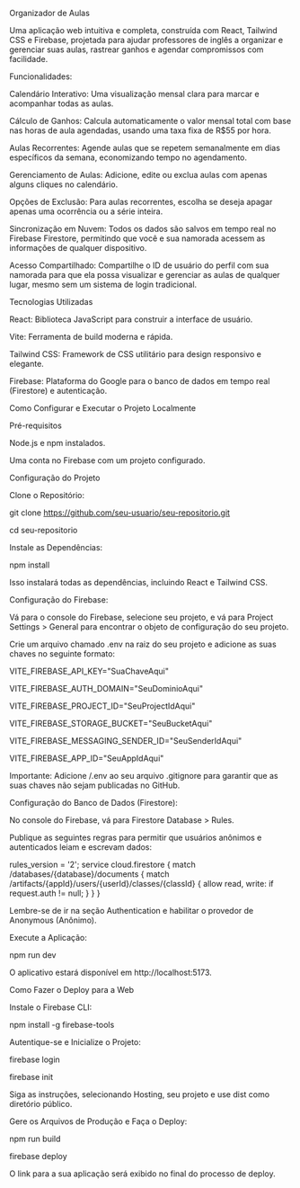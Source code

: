 Organizador de Aulas

Uma aplicação web intuitiva e completa, construída com React, Tailwind CSS e Firebase, projetada para ajudar professores de inglês a organizar e gerenciar suas aulas, rastrear ganhos e agendar compromissos com facilidade.

Funcionalidades:

Calendário Interativo: Uma visualização mensal clara para marcar e acompanhar todas as aulas.

Cálculo de Ganhos: Calcula automaticamente o valor mensal total com base nas horas de aula agendadas, usando uma taxa fixa de R$55 por hora.

Aulas Recorrentes: Agende aulas que se repetem semanalmente em dias específicos da semana, economizando tempo no agendamento.

Gerenciamento de Aulas: Adicione, edite ou exclua aulas com apenas alguns cliques no calendário.

Opções de Exclusão: Para aulas recorrentes, escolha se deseja apagar apenas uma ocorrência ou a série inteira.

Sincronização em Nuvem: Todos os dados são salvos em tempo real no Firebase Firestore, permitindo que você e sua namorada acessem as informações de qualquer dispositivo.

Acesso Compartilhado: Compartilhe o ID de usuário do perfil com sua namorada para que ela possa visualizar e gerenciar as aulas de qualquer lugar, mesmo sem um sistema de login tradicional.

Tecnologias Utilizadas

React: Biblioteca JavaScript para construir a interface de usuário.

Vite: Ferramenta de build moderna e rápida.

Tailwind CSS: Framework de CSS utilitário para design responsivo e elegante.

Firebase: Plataforma do Google para o banco de dados em tempo real (Firestore) e autenticação.

Como Configurar e Executar o Projeto Localmente

Pré-requisitos

Node.js e npm instalados.

Uma conta no Firebase com um projeto configurado.

Configuração do Projeto

Clone o Repositório:

git clone https://github.com/seu-usuario/seu-repositorio.git

cd seu-repositorio

Instale as Dependências:

npm install

Isso instalará todas as dependências, incluindo React e Tailwind CSS.

Configuração do Firebase:

Vá para o console do Firebase, selecione seu projeto, e vá para Project Settings > General para encontrar o objeto de configuração do seu projeto.

Crie um arquivo chamado .env na raiz do seu projeto e adicione as suas chaves no seguinte formato:

VITE_FIREBASE_API_KEY="SuaChaveAqui"

VITE_FIREBASE_AUTH_DOMAIN="SeuDominioAqui"

VITE_FIREBASE_PROJECT_ID="SeuProjectIdAqui"

VITE_FIREBASE_STORAGE_BUCKET="SeuBucketAqui"

VITE_FIREBASE_MESSAGING_SENDER_ID="SeuSenderIdAqui"

VITE_FIREBASE_APP_ID="SeuAppIdAqui"

Importante: Adicione /.env ao seu arquivo .gitignore para garantir que as suas chaves não sejam publicadas no GitHub.

Configuração do Banco de Dados (Firestore):

No console do Firebase, vá para Firestore Database > Rules.

Publique as seguintes regras para permitir que usuários anônimos e autenticados leiam e escrevam dados:

rules_version = '2';
service cloud.firestore {
  match /databases/{database}/documents {
    match /artifacts/{appId}/users/{userId}/classes/{classId} {
      allow read, write: if request.auth != null;
    }
  }
}

Lembre-se de ir na seção Authentication e habilitar o provedor de Anonymous (Anônimo).

Execute a Aplicação:

npm run dev

O aplicativo estará disponível em http://localhost:5173.

Como Fazer o Deploy para a Web

Instale o Firebase CLI:

npm install -g firebase-tools

Autentique-se e Inicialize o Projeto:

firebase login

firebase init

Siga as instruções, selecionando Hosting, seu projeto e use dist como diretório público.

Gere os Arquivos de Produção e Faça o Deploy:

npm run build

firebase deploy

O link para a sua aplicação será exibido no final do processo de deploy.
